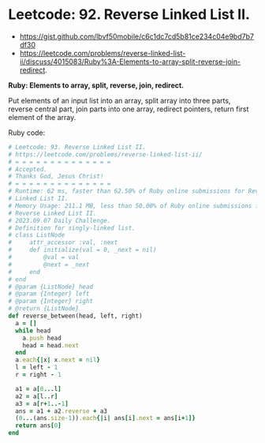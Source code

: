 # Leetcode: 92. Reverse Linked List II.

- https://gist.github.com/lbvf50mobile/c6c1dc7cd5b81ce234c04e9bd7b7df30
- https://leetcode.com/problems/reverse-linked-list-ii/discuss/4015083/Ruby%3A-Elements-to-array-split-reverse-join-redirect.

**Ruby: Elements to array, split, reverse, join, redirect.**

Put elements of an input list into an array, split array into three parts,
reverse central part, join parts into one array, redirect pointers, return first
element of the array.


Ruby code:
```Ruby
# Leetcode: 93. Reverse Linked List II.
# https://leetcode.com/problems/reverse-linked-list-ii/
# = = = = = = = = = = = = = =
# Accepted.
# Thanks God, Jesus Christ!
# = = = = = = = = = = = = = =
# Runtime: 62 ms, faster than 62.50% of Ruby online submissions for Reverse
# Linked List II.
# Memory Usage: 211.1 MB, less than 50.00% of Ruby online submissions for
# Reverse Linked List II.
# 2023.09.07 Daily Challenge.
# Definition for singly-linked list.
# class ListNode
#     attr_accessor :val, :next
#     def initialize(val = 0, _next = nil)
#         @val = val
#         @next = _next
#     end
# end
# @param {ListNode} head
# @param {Integer} left
# @param {Integer} right
# @return {ListNode}
def reverse_between(head, left, right)
  a = []
  while head
    a.push head
    head = head.next
  end
  a.each{|x| x.next = nil}
  l = left - 1
  r = right - 1

  a1 = a[0...l]
  a2 = a[l..r]
  a3 = a[r+1..-1]
  ans = a1 + a2.reverse + a3
  (0...(ans.size-1)).each{|i| ans[i].next = ans[i+1]}
  return ans[0]
end
```
